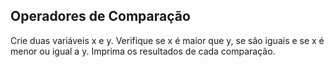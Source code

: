 ## Operadores de Comparação

Crie duas variáveis x e y. Verifique se x é maior que y, se são iguais e se x é 
menor ou igual a y. Imprima os resultados de cada comparação.